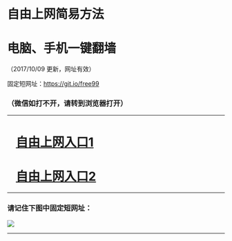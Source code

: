 ﻿# 自由上网简易方法

# 电脑、手机一键翻墙

（2017/10/09 更新，网址有效）

固定短网址：https://git.io/free99

### （微信如打不开，请转到浏览器打开）


***





# &nbsp;&nbsp; <a href="http://ft846127576.fwq-tz-1001.info/fwqtz01.html?t=100900115486 " target="_blank">自由上网入口1</a>
# &nbsp;&nbsp; <a href="http://ft132395681.fwq-tz-1002.info/fwqtz02.html?t=100900132570 " target="_blank">自由上网入口2</a>
***

### 请记住下图中固定短网址：

<img src="https://s3-us-west-2.amazonaws.com/fwq-1001/yjfq-20170905okok.png" /> 


***

